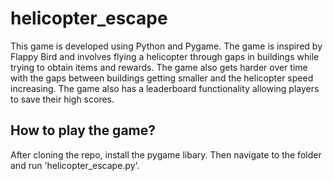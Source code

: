 # helicopter_escape

This game is developed using Python and Pygame. The game is inspired by Flappy Bird and involves flying a helicopter through gaps in buildings while trying to obtain items and rewards. 
The game also gets harder over time with the gaps between buildings getting smaller and the helicopter speed increasing. The game also has a leaderboard functionality allowing players to save their high scores. 

## How to play the game? 

After cloning the repo, install the pygame libary. Then navigate to the folder and run 'helicopter_escape.py'.

